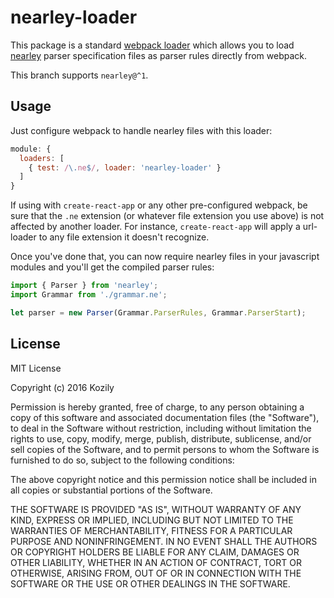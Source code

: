 # nearley-loader

This package is a standard [webpack
loader](https://webpack.github.io/docs/loaders.html) which allows you to load
[nearley](https://github.com/Hardmath123/nearley) parser specification files as
parser rules directly from webpack.

This branch supports `nearley@^1`.

## Usage

Just configure webpack to handle nearley files with this loader:

```javascript
module: {
  loaders: [
    { test: /\.ne$/, loader: 'nearley-loader' }
  ]
}
```

If using with `create-react-app` or any other pre-configured webpack, be sure 
that the `.ne` extension (or whatever file extension you use above) is not 
affected by another loader.  For instance, `create-react-app` will apply a 
url-loader to any file extension it doesn't 
recognize.


Once you've done that, you can now require nearley files in your javascript
modules and you'll get the compiled parser rules:

```javascript
import { Parser } from 'nearley';
import Grammar from './grammar.ne';

let parser = new Parser(Grammar.ParserRules, Grammar.ParserStart);
```

## License

MIT License

Copyright (c) 2016 Kozily

Permission is hereby granted, free of charge, to any person obtaining a copy
of this software and associated documentation files (the "Software"), to deal
in the Software without restriction, including without limitation the rights
to use, copy, modify, merge, publish, distribute, sublicense, and/or sell
copies of the Software, and to permit persons to whom the Software is
furnished to do so, subject to the following conditions:

The above copyright notice and this permission notice shall be included in all
copies or substantial portions of the Software.

THE SOFTWARE IS PROVIDED "AS IS", WITHOUT WARRANTY OF ANY KIND, EXPRESS OR
IMPLIED, INCLUDING BUT NOT LIMITED TO THE WARRANTIES OF MERCHANTABILITY,
FITNESS FOR A PARTICULAR PURPOSE AND NONINFRINGEMENT. IN NO EVENT SHALL THE
AUTHORS OR COPYRIGHT HOLDERS BE LIABLE FOR ANY CLAIM, DAMAGES OR OTHER
LIABILITY, WHETHER IN AN ACTION OF CONTRACT, TORT OR OTHERWISE, ARISING FROM,
OUT OF OR IN CONNECTION WITH THE SOFTWARE OR THE USE OR OTHER DEALINGS IN THE
SOFTWARE.

